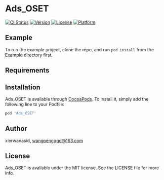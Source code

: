 # Ads_OSET

[![CI Status](https://img.shields.io/travis/xierwanasid/Ads_OSET.svg?style=flat)](https://travis-ci.org/xierwanasid/Ads_OSET)
[![Version](https://img.shields.io/cocoapods/v/Ads_OSET.svg?style=flat)](https://cocoapods.org/pods/Ads_OSET)
[![License](https://img.shields.io/cocoapods/l/Ads_OSET.svg?style=flat)](https://cocoapods.org/pods/Ads_OSET)
[![Platform](https://img.shields.io/cocoapods/p/Ads_OSET.svg?style=flat)](https://cocoapods.org/pods/Ads_OSET)

## Example

To run the example project, clone the repo, and run `pod install` from the Example directory first.

## Requirements

## Installation

Ads_OSET is available through [CocoaPods](https://cocoapods.org). To install
it, simply add the following line to your Podfile:

```ruby
pod 'Ads_OSET'
```

## Author

xierwanasid, wangpengqqd@163.com

## License

Ads_OSET is available under the MIT license. See the LICENSE file for more info.
